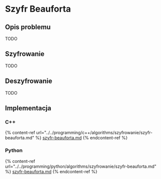 # Szyfr Beauforta

## Opis problemu

TODO

## Szyfrowanie

TODO

## Deszyfrowanie

TODO

## Implementacja

### C++

{% content-ref url="../../programming/c++/algorithms/szyfrowanie/szyfr-beauforta.md" %}
[szyfr-beauforta.md](../../programming/c++/algorithms/szyfrowanie/szyfr-beauforta.md)
{% endcontent-ref %}

### Python

{% content-ref url="../../programming/python/algorithms/szyfrowanie/szyfr-beauforta.md" %}
[szyfr-beauforta.md](../../programming/python/algorithms/szyfrowanie/szyfr-beauforta.md)
{% endcontent-ref %}
